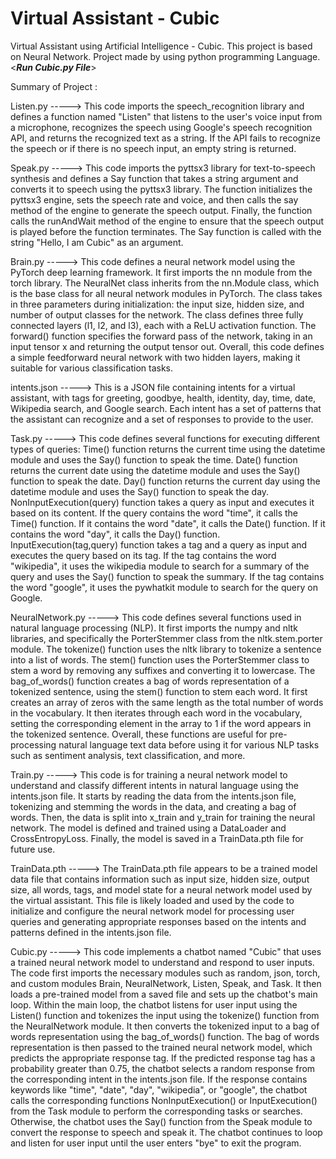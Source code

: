 # Virtual Assistant - Cubic
Virtual Assistant using Artificial Intelligence - Cubic. 
This project is based on Neural Network. Project made by using python programming Language.
<_____Run Cubic.py File_____>

Summary of Project :

Listen.py ----->
This code imports the speech_recognition library and defines a function named "Listen" that listens to the user's voice input from a microphone, recognizes the speech using Google's speech recognition API, and returns the recognized text as a string. If the API fails to recognize the speech or if there is no speech input, an empty string is returned.

Speak.py ----->
This code imports the pyttsx3 library for text-to-speech synthesis and defines a Say function that takes a string argument and converts it to speech using the pyttsx3 library. The function initializes the pyttsx3 engine, sets the speech rate and voice, and then calls the say method of the engine to generate the speech output. Finally, the function calls the runAndWait method of the engine to ensure that the speech output is played before the function terminates. The Say function is called with the string "Hello, I am Cubic" as an argument.

Brain.py ----->
This code defines a neural network model using the PyTorch deep learning framework. It first imports the nn module from the torch library.
The NeuralNet class inherits from the nn.Module class, which is the base class for all neural network modules in PyTorch. The class takes in three parameters during initialization: the input size, hidden size, and number of output classes for the network.
The class defines three fully connected layers (l1, l2, and l3), each with a ReLU activation function. The forward() function specifies the forward pass of the network, taking in an input tensor x and returning the output tensor out.
Overall, this code defines a simple feedforward neural network with two hidden layers, making it suitable for various classification tasks.

intents.json ----->
This is a JSON file containing intents for a virtual assistant, with tags for greeting, goodbye, health, identity, day, time, date, Wikipedia search, and Google search. Each intent has a set of patterns that the assistant can recognize and a set of responses to provide to the user.

Task.py ----->
This code defines several functions for executing different types of queries:
Time() function returns the current time using the datetime module and uses the Say() function to speak the time.
Date() function returns the current date using the datetime module and uses the Say() function to speak the date.
Day() function returns the current day using the datetime module and uses the Say() function to speak the day.
NonInputExecution(query) function takes a query as input and executes it based on its content. If the query contains the word "time", it calls the Time() function. If it contains the word "date", it calls the Date() function. If it contains the word "day", it calls the Day() function.
InputExecution(tag,query) function takes a tag and a query as input and executes the query based on its tag. If the tag contains the word "wikipedia", it uses the wikipedia module to search for a summary of the query and uses the Say() function to speak the summary. If the tag contains the word "google", it uses the pywhatkit module to search for the query on Google.

NeuralNetwork.py ----->
This code defines several functions used in natural language processing (NLP). It first imports the numpy and nltk libraries, and specifically the PorterStemmer class from the nltk.stem.porter module.
The tokenize() function uses the nltk library to tokenize a sentence into a list of words. The stem() function uses the PorterStemmer class to stem a word by removing any suffixes and converting it to lowercase.
The bag_of_words() function creates a bag of words representation of a tokenized sentence, using the stem() function to stem each word. It first creates an array of zeros with the same length as the total number of words in the vocabulary. It then iterates through each word in the vocabulary, setting the corresponding element in the array to 1 if the word appears in the tokenized sentence.
Overall, these functions are useful for pre-processing natural language text data before using it for various NLP tasks such as sentiment analysis, text classification, and more.

Train.py ----->
This code is for training a neural network model to understand and classify different intents in natural language using the intents.json file. It starts by reading the data from the intents.json file, tokenizing and stemming the words in the data, and creating a bag of words. Then, the data is split into x_train and y_train for training the neural network. The model is defined and trained using a DataLoader and CrossEntropyLoss. Finally, the model is saved in a TrainData.pth file for future use.

TrainData.pth ----->
The TrainData.pth file appears to be a trained model data file that contains information such as input size, hidden size, output size, all words, tags, and model state for a neural network model used by the virtual assistant. This file is likely loaded and used by the code to initialize and configure the neural network model for processing user queries and generating appropriate responses based on the intents and patterns defined in the intents.json file.

Cubic.py ----->
This code implements a chatbot named "Cubic" that uses a trained neural network model to understand and respond to user inputs.
The code first imports the necessary modules such as random, json, torch, and custom modules Brain, NeuralNetwork, Listen, Speak, and Task. It then loads a pre-trained model from a saved file and sets up the chatbot's main loop.
Within the main loop, the chatbot listens for user input using the Listen() function and tokenizes the input using the tokenize() function from the NeuralNetwork module. It then converts the tokenized input to a bag of words representation using the bag_of_words() function. The bag of words representation is then passed to the trained neural network model, which predicts the appropriate response tag.
If the predicted response tag has a probability greater than 0.75, the chatbot selects a random response from the corresponding intent in the intents.json file. If the response contains keywords like "time", "date", "day", "wikipedia", or "google", the chatbot calls the corresponding functions NonInputExecution() or InputExecution() from the Task module to perform the corresponding tasks or searches. Otherwise, the chatbot uses the Say() function from the Speak module to convert the response to speech and speak it.
The chatbot continues to loop and listen for user input until the user enters "bye" to exit the program.
